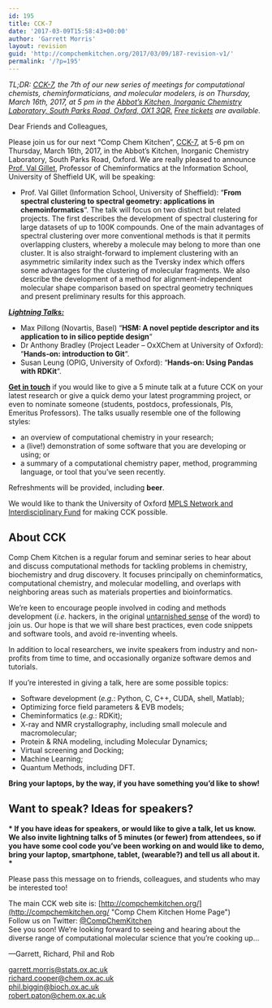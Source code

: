 ```yaml
---
id: 195
title: CCK-7
date: '2017-03-09T15:58:43+00:00'
author: 'Garrett Morris'
layout: revision
guid: 'http://compchemkitchen.org/2017/03/09/187-revision-v1/'
permalink: '/?p=195'
---
```


*TL;DR: [CCK-7](https://www.eventbrite.com/e/comp-chem-kitchen-cck-7-tickets-32648754303), the 7th of our new series of meetings for computational chemists, cheminformaticians, and molecular modelers, is on Thursday, March 16th, 2017, at 5 pm in the [Abbot’s Kitchen, Inorganic Chemistry Laboratory, South Parks Road, Oxford, OX1 3QR.](https://www.admin.ox.ac.uk/access/dandt/mpls/chemistry/inorganicchemistry/) [Free tickets](https://www.eventbrite.com/e/comp-chem-kitchen-cck-7-tickets-32648754303) are available.*

Dear Friends and Colleagues,

Please join us for our next “Comp Chem Kitchen”, [CCK-7](https://www.eventbrite.com/e/comp-chem-kitchen-cck-7-tickets-32648754303), at 5-6 pm on Thursday, March 16th, 2017, in the Abbot’s Kitchen, Inorganic Chemistry Laboratory, South Parks Road, Oxford. We are really pleased to announce [Prof. Val Gillet](https://www.sheffield.ac.uk/is/staff/gillet), Professor of Cheminformatics at the Information School, University of Sheffield UK, will be speaking:

- Prof. Val Gillet (Information School, University of Sheffield): “**From spectral clustering to spectral geometry: applications in chemoinformatics**“. The talk will focus on two distinct but related projects. The first describes the development of spectral clustering for large datasets of up to 100K compounds. One of the main advantages of spectral clustering over more conventional methods is that it permits overlapping clusters, whereby a molecule may belong to more than one cluster. It is also straight-forward to implement clustering with an asymmetric similarity index such as the Tversky index which offers some advantages for the clustering of molecular fragments. We also describe the development of a method for alignment-independent molecular shape comparison based on spectral geometry techniques and present preliminary results for this approach.

<span style="text-decoration: underline;">***Lightning Talks:***</span>

- Max Pillong (Novartis, Basel) “**HSM: A novel peptide descriptor and its application to in silico peptide design**“
- Dr Anthony Bradley (Project Leader – OxXChem at University of Oxford): “**Hands-on: introduction to Git**“.
- Susan Leung (OPIG, University of Oxford): “**Hands-on: Using Pandas with RDKit**“.

**[Get in touch](mailto:garrett.morris@stats.ox.ac.uk)** if you would like to give a 5 minute talk at a future CCK on your latest research or give a quick demo your latest programming project, or even to nominate someone (students, postdocs, professionals, PIs, Emeritus Professors). The talks usually resemble one of the following styles:

- an overview of computational chemistry in your research;
- a (live!) demonstration of some software that you are developing or using; or
- a summary of a computational chemistry paper, method, programming language, or tool that you’ve seen recently.

Refreshments will be provided, including **beer**.

We would like to thank the University of Oxford [MPLS Network and Interdisciplinary Fund](https://www.mpls.ox.ac.uk/news/nif) for making CCK possible.

## About CCK

Comp Chem Kitchen is a regular forum and seminar series to hear about and discuss computational methods for tackling problems in chemistry, biochemistry and drug discovery. It focuses principally on cheminformatics, computational chemistry, and molecular modelling, and overlaps with neighboring areas such as materials properties and bioinformatics.

We’re keen to encourage people involved in coding and methods development (*i.e.* hackers, in the original [untarnished sense](http://radar.oreilly.com/2010/06/hackers-at-25.html) of the word) to join us. Our hope is that we will share best practices, even code snippets and software tools, and avoid re-inventing wheels.

In addition to local researchers, we invite speakers from industry and non-profits from time to time, and occasionally organize software demos and tutorials.

If you’re interested in giving a talk, here are some possible topics:

- Software development (*e.g.*: Python, C, C++, CUDA, shell, Matlab);
- Optimizing force field parameters &amp; EVB models;
- Cheminformatics (*e.g.*: RDKit);
- X-ray and NMR crystallography, including small molecule and macromolecular;
- Protein &amp; RNA modeling, including Molecular Dynamics;
- Virtual screening and Docking;
- Machine Learning;
- Quantum Methods, including DFT.

**Bring your laptops, by the way, if you have something you’d like to show!**

##  

## **Want to speak? Ideas for speakers?**

**\* If you have ideas for speakers, or would like to give a talk, let us know. We also invite lightning talks of 5 minutes (or fewer) from attendees, so if you have some cool code you’ve been working on and would like to demo, bring your laptop, smartphone, tablet, (wearable?) and tell us all about it. \***

Please pass this message on to friends, colleagues, and students who may be interested too!

The main CCK web site is: [http://compchemkitchen.org/](http://compchemkitchen.org/ "Comp Chem Kitchen Home Page")  
Follow us on Twitter: [@CompChemKitchen](https://mobile.twitter.com/CompChemKitchen "@CompChemKitchen")  
See you soon! We’re looking forward to seeing and hearing about the diverse range of computational molecular science that you’re cooking up…

—Garrett, Richard, Phil and Rob

[garrett.morris@stats.ox.ac.uk](m)  
<richard.cooper@chem.ox.ac.uk>  
<phil.biggin@bioch.ox.ac.uk>  
<robert.paton@chem.ox.ac.uk>